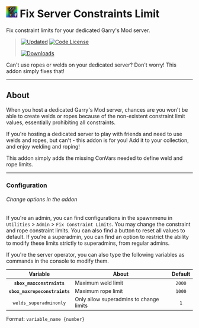 # <img src="addon.jpg" width="30" alt="The addon's logo." /> Fix Server Constraints Limit
Fix constraint limits for your dedicated Garry's Mod server.

> [<img alt="Updated" src="https://img.shields.io/steam/update-date/3497996983?style=for-the-badge&logo=github&logoColor=ffffff&label=Updated">](https://steamcommunity.com/sharedfiles/filedetails/changelog/3497996983)    [<img alt="Code License" src="https://img.shields.io/github/license/BlueWitherer/FixServerConstraints?style=for-the-badge&logo=gnu&logoColor=ffffff&label=License">](LICENSE.md)
>  
> [<img alt="Downloads" src="https://img.shields.io/steam/downloads/3497996983?style=for-the-badge&logo=steam&logoColor=ffffff&label=Downloads">](https://steamcommunity.com/sharedfiles/filedetails/?id=3497996983)

Can't use ropes or welds on your dedicated server? Don't worry! This addon simply fixes that!

---

## About

When you host a dedicated Garry's Mod server, chances are you won't be able to create welds or ropes because of the non-existent constraint limit values, essentially prohibiting all constraints.

If you're hosting a dedicated server to play with friends and need to use welds and ropes, but can't - this addon is for you! Add it to your collection, and enjoy welding and roping!

This addon simply adds the missing ConVars needed to define weld and rope limits.

---

### Configuration
###### Change options in the addon

If you're an admin, you can find configurations in the spawnmenu in `Utilities` > `Admin` > `Fix Constraint Limits`. You may change the constraint and rope constraint limits. You can also find a button to reset all values to default. If you're a superadmin, you can find an option to restrict the ability to modify these limits strictly to superadmins, from regular admins.

If you're the server operator, you can also type the following variables as commands in the console to modify them.

|           Variable            | About                                   | Default |
| :---------------------------: | --------------------------------------- | :-----: |
|   **`sbox_maxconstraints`**   | Maximum weld limit                      | `2000`  |
| **`sbox_maxropeconstraints`** | Maximum rope limit                      | `1000`  |
|    `welds_superadminonly`     | Only allow superadmins to change limits |   `1`   |

Format: `variable_name {number}`